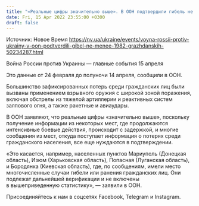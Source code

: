 ```yaml
---
title: "«Реальные цифры значительно выше». В ООН подтвердили гибель не менее 1982 гражданских из-за войны РФ против Украины"
date: Fri, 15 Apr 2022 23:55:00 +0300
draft: false
---
```

Источник: Новое Время https://nv.ua/ukraine/events/voyna-rossii-protiv-ukrainy-v-oon-podtverdili-gibel-ne-menee-1982-grazhdanskih-50234287.html


Война России против Украины — главные события 15 апреля

 Это данные от 24 февраля до полуночи 14 апреля, сообщили в ООН.

Большинство зафиксированных потерь среди гражданских лиц были вызваны применением взрывного оружия с широкой зоной поражения, включая обстрелы из тяжелой артиллерии и реактивных систем залпового огня, а также ракетные и авиаудары.

В ООН заявляют, что реальные цифры «значительно выше», поскольку получение информации из некоторых мест, где продолжаются интенсивные боевые действия, происходит с задержкой, и многие сообщения из мест, откуда поступает информация о потерях среди гражданского населения, все еще нуждаются в подтверждении.

«Это касается, например, населенных пунктов Мариуполь (Донецкая область), Изюм (Харьковская область), Попасная (Луганская область), и Бородянка (Киевская область), где, по сообщениям, имели место многочисленные случаи гибели или ранения гражданских лиц. Они подлежат дальнейшей верификации и не включены в вышеприведенную статистику», — заявили в ООН.

Присоединяйтесь к нам в соцсетях Facebook, Telegram и Instagram.
